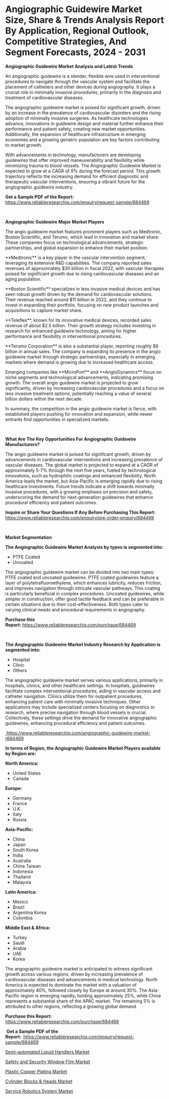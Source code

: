 <p><h1>Angiographic Guidewire Market Size, Share & Trends Analysis Report By Application, Regional Outlook, Competitive Strategies, And Segment Forecasts, 2024 - 2031</h1></p><p><strong>Angiographic Guidewire Market Analysis and Latest Trends</strong></p>
<p><p>An angiographic guidewire is a slender, flexible wire used in interventional procedures to navigate through the vascular system and facilitate the placement of catheters and other devices during angiography. It plays a crucial role in minimally invasive procedures, primarily in the diagnosis and treatment of cardiovascular diseases.</p><p>The angiographic guidewire market is poised for significant growth, driven by an increase in the prevalence of cardiovascular disorders and the rising adoption of minimally invasive surgeries. As healthcare technologies advance, innovations in guidewire design and material further enhance their performance and patient safety, creating new market opportunities. Additionally, the expansion of healthcare infrastructure in emerging economies and a growing geriatric population are key factors contributing to market growth.</p><p>With advancements in technology, manufacturers are developing guidewires that offer improved maneuverability and flexibility while minimizing trauma to blood vessels. The Angiographic Guidewire Market is expected to grow at a CAGR of 9% during the forecast period. This growth trajectory reflects the increasing demand for efficient diagnostic and therapeutic vascular interventions, ensuring a vibrant future for the angiographic guidewire industry.</p></p>
<p><strong>Get a Sample PDF of the Report:&nbsp;</strong> <a href="https://www.reliableresearchiq.com/enquiry/request-sample/684469?utm_campaign=1117&utm_medium=2&utm_source=Github&utm_content=ia&utm_term=30102024&utm_id=angiographic-guidewire">https://www.reliableresearchiq.com/enquiry/request-sample/684469</a></p>
<p>&nbsp;</p>
<p><strong>Angiographic Guidewire Major Market Players</strong></p>
<p><p>The angio guidewire market features prominent players such as Medtronic, Boston Scientific, and Terumo, which lead in innovation and market share. These companies focus on technological advancements, strategic partnerships, and global expansion to enhance their market position.</p><p>**Medtronic** is a key player in the vascular intervention segment, leveraging its extensive R&D capabilities. The company reported sales revenues of approximately $30 billion in fiscal 2022, with vascular therapies poised for significant growth due to rising cardiovascular diseases and an aging population.</p><p>**Boston Scientific** specializes in less invasive medical devices and has seen robust growth driven by the demand for cardiovascular solutions. Their revenue reached around $11 billion in 2022, and they continue to invest in expanding their portfolio, focusing on new product launches and acquisitions to capture market share.</p><p>**Teleflex**, known for its innovative medical devices, recorded sales revenue of about $2.5 billion. Their growth strategy includes investing in research for enhanced guidewire technology, aiming for higher performance and flexibility in interventional procedures.</p><p>**Terumo Corporation** is also a substantial player, reporting roughly $6 billion in annual sales. The company is expanding its presence in the angio guidewire market through strategic partnerships, especially in emerging markets where demand is growing due to increased healthcare access.</p><p>Emerging companies like **MicroPort** and **AngioDynamics** focus on niche segments and technological advancements, indicating promising growth. The overall angio guidewire market is projected to grow significantly, driven by increasing cardiovascular procedures and a focus on less invasive treatment options, potentially reaching a value of several billion dollars within the next decade.</p><p>In summary, the competition in the angio guidewire market is fierce, with established players pushing for innovation and expansion, while newer entrants find opportunities in specialized markets.</p></p>
<p>&nbsp;</p>
<p><strong>What Are The Key Opportunities For Angiographic Guidewire Manufacturers?</strong></p>
<p><p>The angio guidewire market is poised for significant growth, driven by advancements in cardiovascular interventions and increasing prevalence of vascular diseases. The global market is projected to expand at a CAGR of approximately 5-7% through the next five years, fueled by technological innovations, such as hydrophilic coatings and enhanced flexibility. North America leads the market, but Asia-Pacific is emerging rapidly due to rising healthcare investments. Future trends indicate a shift towards minimally invasive procedures, with a growing emphasis on precision and safety, underscoring the demand for next-generation guidewires that enhance procedural efficiency and patient outcomes.</p></p>
<p><strong>Inquire or Share Your Questions If Any Before Purchasing This Report:</strong> <a href="https://www.reliableresearchiq.com/enquiry/pre-order-enquiry/684469?utm_campaign=1117&utm_medium=2&utm_source=Github&utm_content=ia&utm_term=30102024&utm_id=angiographic-guidewire">https://www.reliableresearchiq.com/enquiry/pre-order-enquiry/684469</a></p>
<p>&nbsp;</p>
<p><strong>Market Segmentation</strong></p>
<p><strong>The Angiographic Guidewire Market Analysis by types is segmented into:</strong></p>
<p><ul><li>PTFE Coated</li><li>Uncoated</li></ul></p>
<p><p>The angiographic guidewire market can be divided into two main types: PTFE coated and uncoated guidewires. PTFE coated guidewires feature a layer of polytetrafluoroethylene, which enhances lubricity, reduces friction, and improves navigation through intricate vascular pathways. This coating is particularly beneficial in complex procedures. Uncoated guidewires, while simpler in construction, offer good tactile feedback and can be preferable in certain situations due to their cost-effectiveness. Both types cater to varying clinical needs and procedural requirements in angiography.</p></p>
<p><strong>Purchase this Report:&nbsp;</strong><a href="https://www.reliableresearchiq.com/purchase/684469?utm_campaign=1117&utm_medium=2&utm_source=Github&utm_content=ia&utm_term=30102024&utm_id=angiographic-guidewire">https://www.reliableresearchiq.com/purchase/684469</a></p>
<p>&nbsp;</p>
<p><strong>The Angiographic Guidewire Market Industry Research by Application is segmented into:</strong></p>
<p><ul><li>Hospital</li><li>Clinic</li><li>Others</li></ul></p>
<p><p>The angiographic guidewire market serves various applications, primarily in hospitals, clinics, and other healthcare settings. In hospitals, guidewires facilitate complex interventional procedures, aiding in vascular access and catheter navigation. Clinics utilize them for outpatient procedures, enhancing patient care with minimally invasive techniques. Other applications may include specialized centers focusing on diagnostics or research, where precise navigation through blood vessels is crucial. Collectively, these settings drive the demand for innovative angiographic guidewires, enhancing procedural efficiency and patient outcomes.</p></p>
<p><a href="https://www.reliableresearchiq.com/angiographic-guidewire-market-r684469?utm_campaign=1117&utm_medium=2&utm_source=Github&utm_content=ia&utm_term=30102024&utm_id=angiographic-guidewire">&nbsp;https://www.reliableresearchiq.com/angiographic-guidewire-market-r684469</a></p>
<p><strong>In terms of Region, the Angiographic Guidewire Market Players available by Region are:</strong></p>
<p>
    <p> <strong> North America: </strong>
        <ul>
            <li>United States</li>
            <li>Canada</li>
        </ul>
        </p> 
    <p> <strong> Europe: </strong>
        <ul>
            <li>Germany</li>
            <li>France</li>
            <li>U.K.</li>
            <li>Italy</li>
            <li>Russia</li>
        </ul>
        </p> 
    <p> <strong> Asia-Pacific: </strong>
        <ul>
            <li>China</li>
            <li>Japan</li>
            <li>South Korea</li>
            <li>India</li>
            <li>Australia</li>
            <li>China Taiwan</li>
            <li>Indonesia</li>
            <li>Thailand</li>
            <li>Malaysia</li>
        </ul>
        </p> 
    <p> <strong> Latin America: </strong>
        <ul>
            <li>Mexico</li>
            <li>Brazil</li>
            <li>Argentina Korea</li>
            <li>Colombia</li>
        </ul>
        </p> 
    <p> <strong> Middle East & Africa: </strong>
        <ul>
            <li>Turkey</li>
            <li>Saudi</li>
            <li>Arabia</li>
            <li>UAE</li>
            <li>Korea</li>
        </ul>
    </p>
    </p>
<p><p>The angographic guidewire market is anticipated to witness significant growth across various regions, driven by increasing prevalence of cardiovascular diseases and advancements in medical technology. North America is expected to dominate the market with a valuation of approximately 40%, followed closely by Europe at around 30%. The Asia-Pacific region is emerging rapidly, holding approximately 25%, while China represents a substantial share of the APAC market. The remaining 5% is attributed to other regions, reflecting a growing global demand.</p></p>
<p><strong>Purchase this Report: </strong><a href="https://www.reliableresearchiq.com/purchase/684469?utm_campaign=1117&utm_medium=2&utm_source=Github&utm_content=ia&utm_term=30102024&utm_id=angiographic-guidewire">https://www.reliableresearchiq.com/purchase/684469</a></p>
<p>&nbsp;<strong>Get a Sample PDF of the Report:&nbsp;&nbsp;</strong><a href="https://www.reliableresearchiq.com/enquiry/request-sample/684469?utm_campaign=1117&utm_medium=2&utm_source=Github&utm_content=ia&utm_term=30102024&utm_id=angiographic-guidewire">https://www.reliableresearchiq.com/enquiry/request-sample/684469</a></p>
<p><strong></strong></p>
<p><p><a href="https://issuu.com/reportprime-2/docs/semi-automated-liquid-handlers-mark_0f56d4b9036f61?utm_campaign=1117&utm_medium=2&utm_source=Github&utm_content=ia&utm_term=30102024&utm_id=angiographic-guidewire">Semi-automated Liquid Handlers Market</a></p><p><a href="https://medium.com/@ellinutterosx5/the-safety-and-security-window-film-market-prioritizes-cost-control-and-efficiency-enhancement-d89b7724989b?utm_campaign=1117&utm_medium=2&utm_source=Github&utm_content=ia&utm_term=30102024&utm_id=angiographic-guidewire">Safety and Security Window Film Market</a></p><p><a href="https://github.com/LoretaDushku585/Market-Research-Report-List-1/blob/main/plastic-copper-plating-market.md?utm_campaign=1117&utm_medium=2&utm_source=Github&utm_content=ia&utm_term=30102024&utm_id=angiographic-guidewire">Plastic Copper Plating Market</a></p><p><a href="https://www.linkedin.com/pulse/cylinder-blocks-heads-market-size-segmentation-trends-growth-c5ewf?utm_campaign=1117&utm_medium=2&utm_source=Github&utm_content=ia&utm_term=30102024&utm_id=angiographic-guidewire">Cylinder Blocks & Heads Market</a></p><p><a href="https://www.linkedin.com/pulse/service-robotics-system-market-pulse-45-expansion-blueprint-2024-2031-u58nf?utm_campaign=1117&utm_medium=2&utm_source=Github&utm_content=ia&utm_term=30102024&utm_id=angiographic-guidewire">Service Robotics System Market</a></p></p>